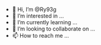 - 👋 Hi, I’m @Ry93g
- 👀 I’m interested in ...
- 🌱 I’m currently learning ...
- 💞️ I’m looking to collaborate on ...
- 📫 How to reach me ...

<!---
Ry93g/Ry93g is a ✨ special ✨ repository because its `README.md` (this file) appears on your GitHub profile.
You can click the Preview link to take a look at your changes.
--->
